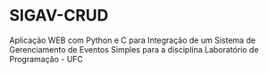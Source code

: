 # SIGAV-CRUD
Aplicação WEB com Python e C para Integração de um Sistema de Gerenciamento de Eventos Simples para a disciplina Laboratório de Programação - UFC
